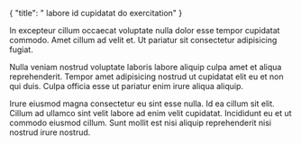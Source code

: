 {
  "title": " labore id cupidatat do exercitation"
}

In excepteur cillum occaecat voluptate nulla dolor esse tempor cupidatat commodo. Amet cillum ad velit et. Ut pariatur sit consectetur adipisicing fugiat.

Nulla veniam nostrud voluptate laboris labore aliquip culpa amet et aliqua reprehenderit. Tempor amet adipisicing nostrud ut cupidatat elit eu et non qui duis. Culpa officia esse ut pariatur enim irure aliqua aliquip.

Irure eiusmod magna consectetur eu sint esse nulla. Id ea cillum sit elit. Cillum ad ullamco sint velit labore ad enim velit cupidatat. Incididunt eu et ut commodo eiusmod cillum. Sunt mollit est nisi aliquip reprehenderit nisi nostrud irure nostrud.